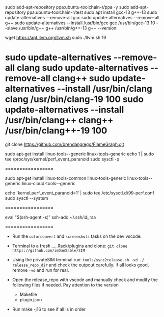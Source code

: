 

sudo add-apt-repository ppa:ubuntu-toolchain-r/ppa -y
sudo add-apt-repository ppa:ubuntu-toolchain-r/test
sudo apt install gcc-13 g++-13
sudo update-alternatives --remove-all gcc
sudo update-alternatives --remove-all g++
sudo update-alternatives --install /usr/bin/gcc gcc /usr/bin/gcc-13 10 --slave /usr/bin/g++ g++ /usr/bin/g++-13
g++ --version

wget https://apt.llvm.org/llvm.sh
sudo ./llvm.sh 19

sudo update-alternatives --remove-all clang
sudo update-alternatives --remove-all clang++
sudo update-alternatives --install /usr/bin/clang clang /usr/bin/clang-19 100
sudo update-alternatives --install /usr/bin/clang++ clang++ /usr/bin/clang++-19 100
=================

git clone https://github.com/brendangregg/FlameGraph.git

sudo apt-get install linux-tools-<kernel-version>-generic linux-tools-generic
echo 1 | sudo tee /proc/sys/kernel/perf_event_paranoid
sudo sysctl -p

=================

sudo apt-get install linux-tools-common linux-tools-generic linux-tools-<kernel-version>-generic linux-cloud-tools-<kernel-version>-generic

echo 'kernel.perf_event_paranoid=1' | sudo tee /etc/sysctl.d/99-perf.conf
sudo sysctl --system

=================

eval "$(ssh-agent -s)"
ssh-add ~/.ssh/id_rsa


=================

- Run the ```colorconvert``` and ```screenshots``` tasks on the dev vscode.

- Terminal to a fresh  .....Rack/plugins and clone: ```git clone https://github.com/imDanSable/SIM```

- Using the privateSIM terminal run: ```tools/sync2release.sh -vd ./ release_repo_dir``` and check the outpout carefully. If all looks good, remove ```-vd``` and run for real.


- Open the release_repo with vscode and manually check and modify the following files if needed. Pay attention to the version
    - Makefile
    - plugin.json

- Run make -j16 to see if all is in order



